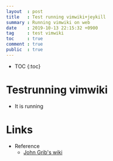 ```yaml
---
layout  : post
title   : Test running vimwiki+jeykill
summary : Running vimwiki on web
date    : 2019-10-13 22:15:32 +0900
tag     : test vimwiki
toc     : true
comment : true
public  : true
---
```

* TOC
{:toc}

# Testrunning vimwiki

* It is running

# Links

* Reference
    * [John Grib's wiki](https://johngrib.github.io)

